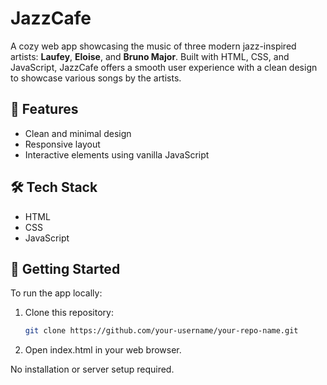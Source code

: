 # JazzCafe

A cozy web app showcasing the music of three modern jazz-inspired artists: **Laufey**, **Eloise**, and **Bruno Major**. Built with HTML, CSS, and JavaScript, JazzCafe offers a smooth user experience with a clean design to showcase various songs by the artists.

## 🚀 Features

- Clean and minimal design
- Responsive layout
- Interactive elements using vanilla JavaScript

## 🛠️ Tech Stack

- HTML
- CSS
- JavaScript 


## 🧪 Getting Started

To run the app locally:

1. Clone this repository:
   ```bash
   git clone https://github.com/your-username/your-repo-name.git
   
2. Open index.html in your web browser.

No installation or server setup required.

